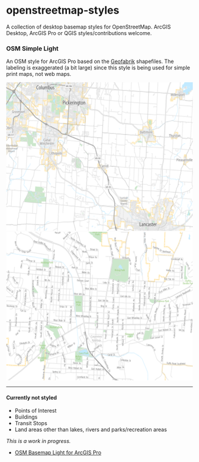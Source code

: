 # openstreetmap-styles
A collection of desktop basemap styles for OpenStreetMap. ArcGIS Desktop, ArcGIS Pro or QGIS styles/contributions welcome.

### OSM Simple Light
An OSM style for ArcGIS Pro based on the [Geofabrik](http://download.geofabrik.de/north-america.html) shapefiles. The labeling is exaggerated (a bit large) since this style is being used for simple print maps, not web maps.

<img height="400" src="https://raw.githubusercontent.com/reyemtm/openstreetmap-styles/main/osm_simple_light_1.png" alt="Map Image">
<img height="400" src="https://raw.githubusercontent.com/reyemtm/openstreetmap-styles/main/osm_simple_light_2.png" alt="Map Image Detail">

---

#### Currently not styled 
- Points of Interest
- Buildings
- Transit Stops
- Land areas other than lakes, rivers and parks/recreation areas

*This is a work in progress.*

- [OSM Basemap Light for ArcGIS Pro](https://github.com/reyemtm/openstreetmap-styles/blob/main/OSM%20Simple%20Light.lyrx)

